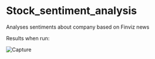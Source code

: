 # Stock_sentiment_analysis
Analyses sentiments about company based on Finviz news

Results when run:

<img src="https://i.ibb.co/QnM7FzZ/Capture.jpg" alt="Capture" border="0">
